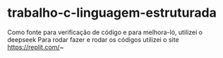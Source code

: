 # trabalho-c-linguagem-estruturada
Como fonte para verificação de código e para melhora-ló, utilizei o deepseek
Para rodar fazer e rodar os códigos utilizei o site https://replit.com/~
